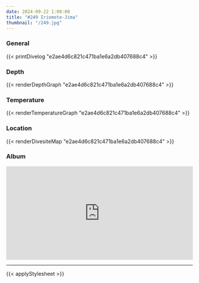 ```yaml
---
date: 2024-09-22 1:00:00
title: "#249 Iriomote-Jima"
thumbnail: "/249.jpg"
---
```


### General

{{< printDivelog "e2ae4d6c821c471ba1e6a2db407688c4" >}}

### Depth

{{< renderDepthGraph "e2ae4d6c821c471ba1e6a2db407688c4" >}}

### Temperature

{{< renderTemperatureGraph "e2ae4d6c821c471ba1e6a2db407688c4" >}}

### Location

{{< renderDivesiteMap "e2ae4d6c821c471ba1e6a2db407688c4" >}}

### Album

<div class='lr_embed' style='position: relative; padding-bottom: 50%; height: 0; overflow: hidden;'><iframe id='iframe' src='https://lightroom.adobe.com/embed/shares/611169d442f048ada8f5dff8d6d9d411/slideshow?background_color=%232D2D2D&color=%23999999' frameborder='0'style='width:100%; height:100%; position: absolute; top:0; left:0;' ></iframe></div>

---

{{< applyStylesheet >}}
